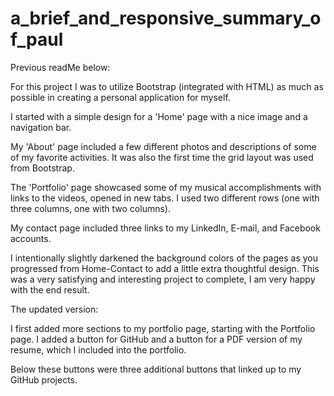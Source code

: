 # a_brief_and_responsive_summary_of_paul
Previous readMe below:

For this project I was to utilize Bootstrap (integrated with HTML) as much as possible in creating a personal application for myself.

I started with a simple design for a 'Home' page with a nice image and a navigation bar.

My 'About' page included a few different photos and descriptions of some of my favorite activities.  It was also the first time the grid layout was used from Bootstrap.

The 'Portfolio' page showcased some of my musical accomplishments with links to the videos, opened in new tabs. I used two different rows (one with three columns, one with two columns).

My contact page included three links to my LinkedIn, E-mail, and Facebook accounts.

I intentionally slightly darkened the background colors of the pages as you progressed from Home-Contact to add a little extra thoughtful design. This was a very satisfying and interesting project to complete, I am very happy with the end result. 

The updated version:

I first added more sections to my portfolio page, starting with the Portfolio page. I added a button for GitHub and a button for a PDF version of my resume, which I included into the portfolio. 

Below these buttons were three additional buttons that linked up to my GitHub projects.